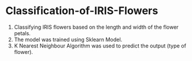 # Classification-of-IRIS-Flowers
1. Classifying IRIS flowers based on the length and width of the flower petals.
2. The model was trained using Sklearn Model.
3. K Nearest Neighbour Algorithm was used to predict the output (type of flower).
